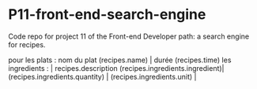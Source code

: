 # P11-front-end-search-engine

Code repo for project 11 of the Front-end Developer path: a search engine for recipes.

pour les plats :
nom du plat (recipes.name)      |   durée (recipes.time)
les ingredients :               |   recipes.description
(recipes.ingredients.ingredient)|
(recipes.ingredients.quantity)  |
(recipes.ingredients.unit)      |


